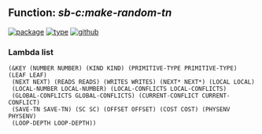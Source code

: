 ## Function: ***sb-c:make-random-tn***
[![package](https://img.shields.io/badge/Package-SB--C-5f9ea0.svg?style=social&colorA=999999)](../) [![type](https://img.shields.io/badge/Type-Function-5f9ea0.svg?style=social&colorA=999999)](../#function) [![github](https://img.shields.io/badge/GitHub-View_the_source-5f9ea0.svg?style=social&colorA=999999&logo=github)](https://github.com/sbcl/sbcl/blob/master/src/compiler/vop.lisp/) 
### Lambda list
```
(&KEY (NUMBER NUMBER) (KIND KIND) (PRIMITIVE-TYPE PRIMITIVE-TYPE) (LEAF LEAF)
 (NEXT NEXT) (READS READS) (WRITES WRITES) (NEXT* NEXT*) (LOCAL LOCAL)
 (LOCAL-NUMBER LOCAL-NUMBER) (LOCAL-CONFLICTS LOCAL-CONFLICTS)
 (GLOBAL-CONFLICTS GLOBAL-CONFLICTS) (CURRENT-CONFLICT CURRENT-CONFLICT)
 (SAVE-TN SAVE-TN) (SC SC) (OFFSET OFFSET) (COST COST) (PHYSENV PHYSENV)
 (LOOP-DEPTH LOOP-DEPTH))
```
